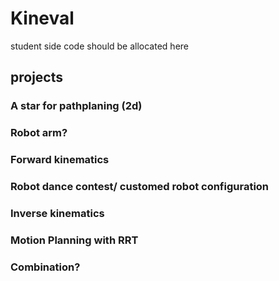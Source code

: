 # Kineval
student side code should be allocated here
## projects
### A star for pathplaning (2d)
### Robot arm?
### Forward kinematics
### Robot dance contest/ customed robot configuration
### Inverse kinematics
### Motion Planning with RRT 
### Combination?


